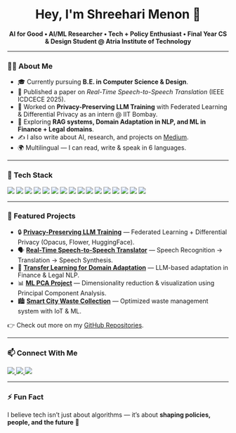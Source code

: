 <h1 align="center">Hey, I'm Shreehari Menon 👋</h1>
<p align="center">
  <b>AI for Good • AI/ML Researcher • Tech + Policy Enthusiast • Final Year CS & Design Student @ Atria Institute of Technology</b>
</p>

---

### 👨‍💻 About Me
- 🎓 Currently pursuing **B.E. in Computer Science & Design**.  
- 📄 Published a paper on *Real-Time Speech-to-Speech Translation* (IEEE ICDCECE 2025).  
- 🔬 Worked on **Privacy-Preserving LLM Training** with Federated Learning & Differential Privacy as an intern @ IIT Bombay.  
- 🌱 Exploring **RAG systems, Domain Adaptation in NLP, and ML in Finance + Legal domains**.
- ✍️ I also write about AI, research, and projects on [Medium](https://medium.com/@menonshreehari).  
- 🌍 Multilingual — I can read, write & speak in 6 languages.  

---

### 🚀 Tech Stack
<p>
  <!-- Core Languages -->
  <img src="https://img.shields.io/badge/C-00599C?style=for-the-badge&logo=c&logoColor=white"/>
  <img src="https://img.shields.io/badge/Python-3776AB?style=for-the-badge&logo=python&logoColor=white"/>
  <img src="https://img.shields.io/badge/Java-ED8B00?style=for-the-badge&logo=openjdk&logoColor=white"/>
  
  <!-- ML / AI -->
  <img src="https://img.shields.io/badge/PyTorch-EE4C2C?style=for-the-badge&logo=pytorch&logoColor=white"/>
  <img src="https://img.shields.io/badge/HuggingFace-FE9A2E?style=for-the-badge&logo=huggingface&logoColor=white"/>
  <img src="https://img.shields.io/badge/Opacus-000000?style=for-the-badge&logo=pytorch&logoColor=white"/>
  <img src="https://img.shields.io/badge/Flower-FEDC56?style=for-the-badge&logo=flower&logoColor=black"/>
  <img src="https://img.shields.io/badge/scikit--learn-F7931E?style=for-the-badge&logo=scikit-learn&logoColor=white"/>
  <img src="https://img.shields.io/badge/matplotlib-003366?style=for-the-badge&logo=plotly&logoColor=white"/>
  <img src="https://img.shields.io/badge/Seaborn-0099CC?style=for-the-badge&logo=plotly&logoColor=white"/>
  
  <!-- Web / Apps -->
  <img src="https://img.shields.io/badge/Streamlit-FF4B4B?style=for-the-badge&logo=streamlit&logoColor=white"/>
  <img src="https://img.shields.io/badge/HTML5-E34F26?style=for-the-badge&logo=html5&logoColor=white"/>
  <img src="https://img.shields.io/badge/CSS3-1572B6?style=for-the-badge&logo=css3&logoColor=white"/>
  <img src="https://img.shields.io/badge/JavaScript-F7DF1E?style=for-the-badge&logo=javascript&logoColor=black"/>
  
  <!-- Tools / Design -->
  <img src="https://img.shields.io/badge/Figma-F24E1E?style=for-the-badge&logo=figma&logoColor=white"/>
  <img src="https://img.shields.io/badge/Canva-00C4CC?style=for-the-badge&logo=canva&logoColor=white"/>
</p>


---

### 📌 Featured Projects
- 🔒 **[Privacy-Preserving LLM Training](#)** — Federated Learning + Differential Privacy (Opacus, Flower, HuggingFace).  
- 🗣️ **[Real-Time Speech-to-Speech Translator](#)** — Speech Recognition → Translation → Speech Synthesis.  
- 🤖 **[Transfer Learning for Domain Adaptation](#)** — LLM-based adaptation in Finance & Legal NLP.  
- 📊 **[ML PCA Project](#)** — Dimensionality reduction & visualization using Principal Component Analysis.  
- 🏙️ **[Smart City Waste Collection](#)** — Optimized waste management system with IoT & ML.  

👉 Check out more on my [GitHub Repositories](https://github.com/shreehari-menon?tab=repositories).  

---

### 📫 Connect With Me
<p>
  <a href="https://linkedin.com/in/shreehari">
    <img src="https://img.shields.io/badge/LinkedIn-0A66C2?style=for-the-badge&logo=linkedin&logoColor=white"/>
  </a>
  <a href="mailto:menonshreehari774@gmail.com">
    <img src="https://img.shields.io/badge/Email-D14836?style=for-the-badge&logo=gmail&logoColor=white"/>
  </a>
  <a href="https://medium.com/@menonshreehari">
    <img src="https://img.shields.io/badge/Medium-12100E?style=for-the-badge&logo=medium&logoColor=white"/>
  </a>
</p>

---

### ⚡ Fun Fact
I believe tech isn’t just about algorithms — it’s about **shaping policies, people, and the future** 🚀  
